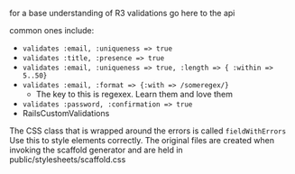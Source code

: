 for a base understanding of R3 validations go here to the api

common ones include:

* `validates :email, :uniqueness => true`
* `validates :title, :presence => true`
* `validates :email, :uniqueness => true, :length => { :within => 5..50}`
* `validates :email, :format => {:with => /someregex/}`
  * The key to this is regexex. Learn them and love them
* `validates :password, :confirmation => true`
* RailsCustomValidations

The CSS class that is wrapped around the errors is called `fieldWithErrors`
Use this to style elements correctly. The original files are created when invoking the scaffold generator and are held in public/stylesheets/scaffold.css

